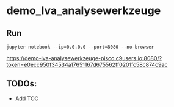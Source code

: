 # demo_lva_analysewerkzeuge

## Run

`jupyter notebook --ip=0.0.0.0 --port=8080 --no-browser`

https://demo-lva-analysewerkzeuge-pisco.c9users.io:8080/?token=e0ecc950f34534a17651167d675562ff0201fc58c874c9ac

## TODOs:
* Add TOC